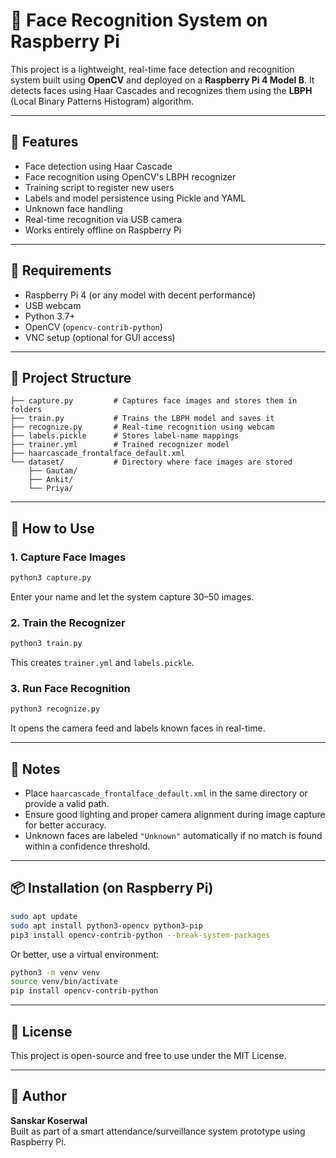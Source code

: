 # 🧠 Face Recognition System on Raspberry Pi

This project is a lightweight, real-time face detection and recognition system built using **OpenCV** and deployed on a **Raspberry Pi 4 Model B**. It detects faces using Haar Cascades and recognizes them using the **LBPH** (Local Binary Patterns Histogram) algorithm.

---

## 🚀 Features

- Face detection using Haar Cascade
- Face recognition using OpenCV's LBPH recognizer
- Training script to register new users
- Labels and model persistence using Pickle and YAML
- Unknown face handling
- Real-time recognition via USB camera
- Works entirely offline on Raspberry Pi

---

## 🧰 Requirements

- Raspberry Pi 4 (or any model with decent performance)
- USB webcam
- Python 3.7+
- OpenCV (`opencv-contrib-python`)
- VNC setup (optional for GUI access)

---

## 📂 Project Structure

```
├── capture.py         # Captures face images and stores them in folders
├── train.py           # Trains the LBPH model and saves it
├── recognize.py       # Real-time recognition using webcam
├── labels.pickle      # Stores label-name mappings
├── trainer.yml        # Trained recognizer model
├── haarcascade_frontalface_default.xml
└── dataset/           # Directory where face images are stored
    ├── Gautam/
    ├── Ankit/
    └── Priya/
```

---

## 📸 How to Use

### 1. Capture Face Images

```bash
python3 capture.py
```

Enter your name and let the system capture 30–50 images.

### 2. Train the Recognizer

```bash
python3 train.py
```

This creates `trainer.yml` and `labels.pickle`.

### 3. Run Face Recognition

```bash
python3 recognize.py
```

It opens the camera feed and labels known faces in real-time.

---

## 📝 Notes

- Place `haarcascade_frontalface_default.xml` in the same directory or provide a valid path.
- Ensure good lighting and proper camera alignment during image capture for better accuracy.
- Unknown faces are labeled `"Unknown"` automatically if no match is found within a confidence threshold.

---

## 📦 Installation (on Raspberry Pi)

```bash
sudo apt update
sudo apt install python3-opencv python3-pip
pip3 install opencv-contrib-python --break-system-packages
```

Or better, use a virtual environment:

```bash
python3 -m venv venv
source venv/bin/activate
pip install opencv-contrib-python
```

---

## 📄 License

This project is open-source and free to use under the MIT License.

---

## 👤 Author

**Sanskar Koserwal**  
Built as part of a smart attendance/surveillance system prototype using Raspberry Pi.
